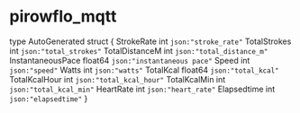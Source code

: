 # pirowflo_mqtt

type AutoGenerated struct {
	StrokeRate        int     `json:"stroke_rate"`
	TotalStrokes      int     `json:"total_strokes"`
	TotalDistanceM    int     `json:"total_distance_m"`
	InstantaneousPace float64 `json:"instantaneous pace"`
	Speed             int     `json:"speed"`
	Watts             int     `json:"watts"`
	TotalKcal         float64 `json:"total_kcal"`
	TotalKcalHour     int     `json:"total_kcal_hour"`
	TotalKcalMin      int     `json:"total_kcal_min"`
	HeartRate         int     `json:"heart_rate"`
	Elapsedtime       int     `json:"elapsedtime"`
}



